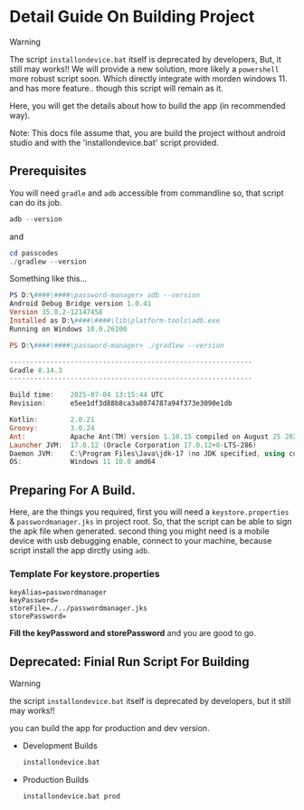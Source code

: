 # Detail Guide On Building Project

> [!warning]
> The script `installondevice.bat` itself is deprecated by developers,
> But, it still may works!! We will provide a new solution, more likely a `powershell` more robust script soon.
> Which directly integrate with morden windows 11. and has more feature.. though this script will remain as it.

Here, you will get the details about how to build the app (in recommended way).

Note: This docs file assume that, you are build the project without android studio and with the 'installondevice.bat' script provided.

## Prerequisites

You will need `gradle` and `adb` accessible from commandline so, that script can do its job.

```powershell
adb --version
```

and

```powershell
cd passcodes
./gradlew --version
```

Something like this...

```powershell
PS D:\####\####\password-manager> adb --version    
Android Debug Bridge version 1.0.41
Version 35.0.2-12147458
Installed as D:\####\####\lib\platform-tools\adb.exe
Running on Windows 10.0.26100

PS D:\####\####\password-manager> ./gradlew --version

------------------------------------------------------------
Gradle 8.14.3
------------------------------------------------------------

Build time:    2025-07-04 13:15:44 UTC
Revision:      e5ee1df3d88b8ca3a8074787a94f373e3090e1db

Kotlin:        2.0.21
Groovy:        3.0.24
Ant:           Apache Ant(TM) version 1.10.15 compiled on August 25 2024
Launcher JVM:  17.0.12 (Oracle Corporation 17.0.12+8-LTS-286)
Daemon JVM:    C:\Program Files\Java\jdk-17 (no JDK specified, using current Java home)
OS:            Windows 11 10.0 amd64
```

## Preparing For A Build.

Here, are the things you required, first you will need a `keystore.properties` & `passwordmanager.jks` in project root. So, that the script can be able to sign the apk file when generated. second thing you might need is a mobile device with usb debugging enable, connect to your machine, because script install the app dirctly using `adb`.

### Template For keystore.properties

```
keyAlias=passwordmanager
keyPassword=
storeFile=./../passwordmanager.jks
storePassword=
```

**Fill the keyPassword and storePassword** and you are good to go.

## Deprecated: Finial Run Script For Building

> [!warning]
> the script `installondevice.bat` itself is deprecated by developers,
> but it still may works!!

you can build the app for production and dev version.

- Development Builds
  ```bat
  installondevice.bat
  ```

- Production Builds
  ```
  installondevice.bat prod
  ```
